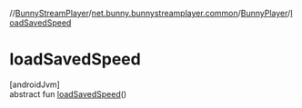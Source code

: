 //[BunnyStreamPlayer](../../../index.md)/[net.bunny.bunnystreamplayer.common](../index.md)/[BunnyPlayer](index.md)/[loadSavedSpeed](load-saved-speed.md)

# loadSavedSpeed

[androidJvm]\
abstract fun [loadSavedSpeed](load-saved-speed.md)()